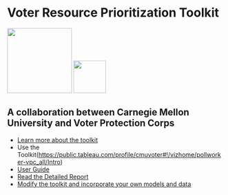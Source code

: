 # Voter Resource Prioritization Toolkit
<img src="https://www.cmu.edu/brand/brand-guidelines/images/wordmarksquare-red-600x600.png" height=150 width=150/> <img src="https://static1.squarespace.com/static/5d4510352755f600012998f7/t/5d81145581e7710a0f506acb/1592578825295/?format=1500w" height=75/>

## A collaboration between Carnegie Mellon University and Voter Protection Corps


- [Learn more about the toolkit](https://dssg.github.io/voter-protection/)
- Use the Toolkit(https://public.tableau.com/profile/cmuvoter#!/vizhome/pollworker-vpc_all/Intro)
- [User Guide](https://drive.google.com/file/d/1vToTOnqyECXdTl16fIj-HmpAEj-Xtd_W/view?usp=sharing)
- [Read the Detailed Report](https://drive.google.com/file/d/1sGcc-H3hFwUpXXK-0a5YREwblf0m6DjQ/view?usp=sharing)
- [Modify the toolkit and incorporate your own models and data](data/readme.md)

